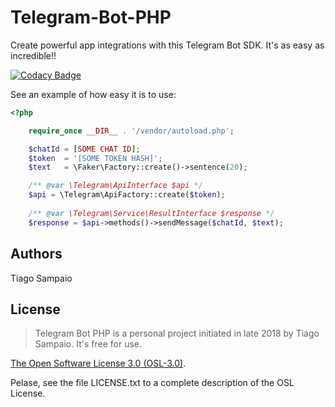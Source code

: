 # Telegram-Bot-PHP
Create powerful app integrations with this Telegram Bot SDK. It's as easy as incredible!!

[![Codacy Badge](https://api.codacy.com/project/badge/Grade/fa7bd86a0d804c2bbebdea5abbb25502)](https://www.codacy.com/app/tiagoosampaio/Telegram-Bot-PHP?utm_source=github.com&amp;utm_medium=referral&amp;utm_content=tiagosampaio/Telegram-Bot-PHP&amp;utm_campaign=Badge_Grade)

See an example of how easy it is to use:

```php
<?php

    require_once __DIR__ . '/vendor/autoload.php';

    $chatId = [SOME CHAT ID];
    $token  = '[SOME TOKEN HASH]';
    $text   = \Faker\Factory::create()->sentence(20);

    /** @var \Telegram\ApiInterface $api */
    $api = \Telegram\ApiFactory::create($token);
    
    /** @var \Telegram\Service\ResultInterface $response */
    $response = $api->methods()->sendMessage($chatId, $text);
```
 
## Authors

Tiago Sampaio

## License
> Telegram Bot PHP is a personal project initiated in late 2018 by Tiago Sampaio. It's free for use.

[The Open Software License 3.0 (OSL-3.0)](https://opensource.org/licenses/osl-3.0.php).

Pelase, see the file LICENSE.txt to a complete description of the OSL License.
